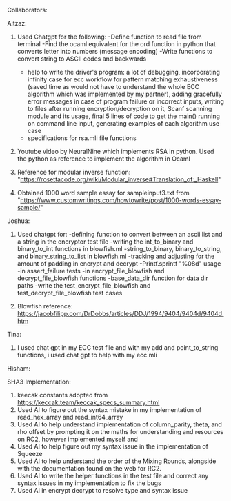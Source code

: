 Collaborators:

Aitzaz:
1) Used Chatgpt for the following:
     -Define function to read file from terminal
     -Find the ocaml equivalent for the ord function in python that converts letter into numbers (message encoding)
     -Write functions to convert string to ASCII codes and backwards
     - help to write the driver's program: a lot of debugging, incorporating infinity case for ecc workflow for pattern matching exhaustiveness (saved time as would not have to understand the whole ECC algorithm which was implemented by my partner), adding gracefully error messages in case of program failure or incorrect inputs, writing to files after running encryption/decryption on it, Scanf scanning module and its usage, final 5 lines of code to get the main() running on command line input, generating examples of each algorithm use case 
     - specifications for rsa.mli file functions

2) Youtube video by NeuralNine which implements RSA in python. Used the python as reference to implement the algorithm in Ocaml

3) Reference for modular inverse function: "https://rosettacode.org/wiki/Modular_inverse#Translation_of:_Haskell"

4) Obtained 1000 word sample essay for sampleinput3.txt from "https://www.customwritings.com/howtowrite/post/1000-words-essay-sample/"



Joshua:
1) Used chatgpt for:
     -defining function to convert between an ascii list and a string in the encryptor test file
     -writing the int_to_binary and binary_to_int functions in blowfish.ml
     -string_to_binary, binary_to_string, and binary_string_to_list in blowfish.ml
     -tracking and adjusting for the amount of padding in encrypt and decrypt
     -Printf.sprintf "%08d" usage
     -in assert_failure tests
     -in encrypt_file_blowfish and decrypt_file_blowfish functions
     -base_data_dir function for data dir paths
     -write the test_encrypt_file_blowfish and test_decrypt_file_blowfish test cases

2) Blowfish reference: https://jacobfilipp.com/DrDobbs/articles/DDJ/1994/9404/9404d/9404d.htm


Tina: 
1) I used chat gpt in my ECC test file and with my add and point_to_string functions, i used chat gpt to help with my ecc.mli

Hisham:

SHA3 Implementation:
1) keecak constants adopted from https://keccak.team/keccak_specs_summary.html
2) Used AI to figure out the syntax mistake in my implementation of read_hex_array and read_int64_array
3) Used AI to help understand implementation of column_parity, theta, and rho offset by prompting it on the maths for understanding and resources on RC2, however implemented myself and
4) Used AI to help figure out my syntax issue in the implementation of Squeeze
5) Used AI to help understand the order of the Mixing Rounds, alongside with the documentation found on the web for RC2.
6) Used AI to write the helper functions in the test file and correct any syntax issues in my implementation to fix the bugs
7) Used AI in encrypt decrypt to resolve type and syntax issue
